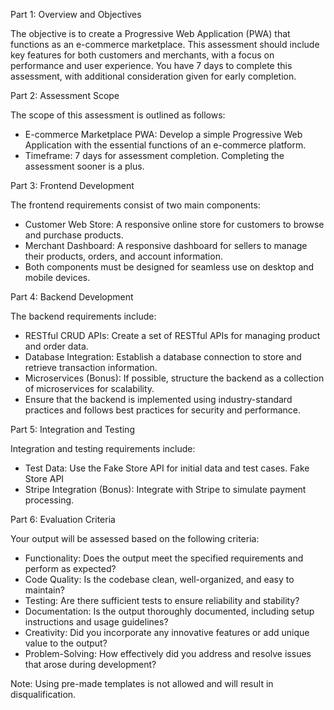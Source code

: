 Part 1: Overview and Objectives

The objective is to create a Progressive Web Application (PWA) that functions as an e-commerce marketplace. This assessment should include key features for both customers and merchants, with a focus on performance and user experience. You have 7 days to complete this assessment, with additional consideration given for early completion.

Part 2: Assessment Scope

The scope of this assessment is outlined as follows:

- E-commerce Marketplace PWA: Develop a simple Progressive Web Application with the essential functions of an e-commerce platform.
- Timeframe: 7 days for assessment completion. Completing the assessment sooner is a plus.

Part 3: Frontend Development

The frontend requirements consist of two main components:

- Customer Web Store: A responsive online store for customers to browse and purchase products.
- Merchant Dashboard: A responsive dashboard for sellers to manage their products, orders, and account information.
- Both components must be designed for seamless use on desktop and mobile devices.

Part 4: Backend Development

The backend requirements include:

- RESTful CRUD APIs: Create a set of RESTful APIs for managing product and order data.
- Database Integration: Establish a database connection to store and retrieve transaction information.
- Microservices (Bonus): If possible, structure the backend as a collection of microservices for scalability.
- Ensure that the backend is implemented using industry-standard practices and follows best practices for security and performance.

Part 5: Integration and Testing

Integration and testing requirements include:

- Test Data: Use the Fake Store API for initial data and test cases. Fake Store API
- Stripe Integration (Bonus): Integrate with Stripe to simulate payment processing.

Part 6: Evaluation Criteria

Your output will be assessed based on the following criteria:

- Functionality: Does the output meet the specified requirements and perform as expected?
- Code Quality: Is the codebase clean, well-organized, and easy to maintain?
- Testing: Are there sufficient tests to ensure reliability and stability?
- Documentation: Is the output thoroughly documented, including setup instructions and usage guidelines?
- Creativity: Did you incorporate any innovative features or add unique value to the output?
- Problem-Solving: How effectively did you address and resolve issues that arose during development?

Note: Using pre-made templates is not allowed and will result in disqualification.
